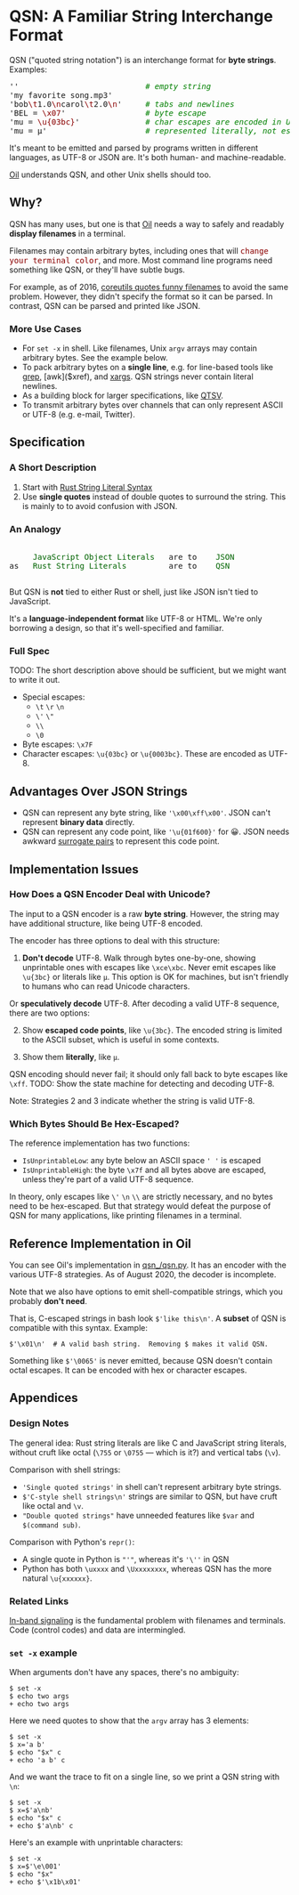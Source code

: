 QSN: A Familiar String Interchange Format
=========================================

<style>
.q {
  color: darkred;
}
.comment {
  color: green;
  font-style: italic;
}
.terminal {
  color: darkred;
  font-family: monospace;
}
.an {
  color: darkgreen;
}
</style>

QSN ("quoted string notation") is an interchange format for **byte strings**.
Examples:

<pre>
''                           <span class=comment># empty string</span>
'my favorite song.mp3'
'bob<span class=q>\t</span>1.0<span class=q>\n</span>carol<span class=q>\t</span>2.0<span class=q>\n</span>'     <span class=comment># tabs and newlines</span>
'BEL = <span class=q>\x07</span>'                 <span class=comment># byte escape</span>
'mu = <span class=q>\u{03bc}</span>'              <span class=comment># char escapes are encoded in UTF-8</span>
'mu = &#x03bc;'                     <span class=comment># represented literally, not escaped</span>
</pre>

It's meant to be emitted and parsed by programs written in different languages,
as UTF-8 or JSON are.  It's both human- and machine-readable.

[Oil](/) understands QSN, and other Unix shells should too.

<div id="toc">
</div>

## Why?

QSN has many uses, but one is that [Oil](//www.oilshell.org/) needs a way to
safely and readably **display filenames** in a terminal.

Filenames may contain arbitrary bytes, including ones that will <span
class=terminal>change your terminal color</span>, and more.  Most command line
programs need something like QSN, or they'll have subtle bugs.

For example, as of 2016, [coreutils quotes funny filenames][coreutils] to avoid
the same problem.  However, they didn't specify the format so it can be parsed.
In contrast, QSN can be parsed and printed like JSON.

[in-band]: https://en.wikipedia.org/wiki/In-band_signaling

<!--
The quoting only happens when `isatty()`, so it's not really meant
to be parsed.
-->

### More Use Cases

- For `set -x` in shell.  Like filenames, Unix `argv` arrays may contain
  arbitrary bytes.  See the example below.
- To pack arbitrary bytes on a **single line**, e.g. for line-based tools like
  [grep]($xref), [awk]($xref), and [xargs]($xref).  QSN strings never contain
  literal newlines.
- As a building block for larger specifications, like [QTSV](qtsv.html).
- To transmit arbitrary bytes over channels that can only represent ASCII or
  UTF-8 (e.g. e-mail, Twitter).

[surrogate pairs]: https://en.wikipedia.org/wiki/UTF-16#Code_points_from_U+010000_to_U+10FFFF



[coreutils]: https://www.gnu.org/software/coreutils/quotes.html

## Specification

### A Short Description

1. Start with [Rust String Literal Syntax](https://doc.rust-lang.org/reference/tokens.html#string-literals)
2. Use **single quotes** instead of double quotes to surround the string.  This
   is mainly to to avoid confusion with JSON.

### An Analogy

<pre>

     <span class=an>JavaScript Object Literals</span>   are to    <span class=an>JSON</span>
as   <span class=an>Rust String Literals</span>         are to    <span class=an>QSN</span>

</pre>

But QSN is **not** tied to either Rust or shell, just like JSON isn't tied to
JavaScript.

It's a **language-independent format** like UTF-8 or HTML.  We're only
borrowing a design, so that it's well-specified and familiar.

### Full Spec

TODO: The short description above should be sufficient, but we might want to
write it out.

- Special escapes:
  - `\t` `\r` `\n`
  - `\'` `\"`
  - `\\`
  - `\0`
- Byte escapes: `\x7F`
- Character escapes: `\u{03bc}` or `\u{0003bc}`.  These are encoded as UTF-8.

## Advantages Over JSON Strings

- QSN can represent any byte string, like `'\x00\xff\x00'`.  JSON can't
  represent **binary data** directly.
- QSN can represent any code point, like `'\u{01f600}'` for &#x01f600;.  JSON
  needs awkward [surrogate pairs][] to represent this code point.

## Implementation Issues

### How Does a QSN Encoder Deal with Unicode?

The input to a QSN encoder is a raw **byte string**.  However, the string may
have additional structure, like being UTF-8 encoded.

The encoder has three options to deal with this structure:

1. **Don't decode** UTF-8.  Walk through bytes one-by-one, showing unprintable
   ones with escapes like `\xce\xbc`.  Never emit escapes like `\u{3bc}` or
   literals like <code>&#x03bc;</code>.  This option is OK for machines, but
   isn't friendly to humans who can read Unicode characters.

Or **speculatively decode** UTF-8.  After decoding a valid UTF-8 sequence,
there are two options:

2. Show **escaped code points**, like `\u{3bc}`.  The encoded string is limited
   to the ASCII subset, which is useful in some contexts.

3. Show them **literally**, like <code>&#x03bc;</code>.

QSN encoding should never fail; it should only fall back to byte escapes like
`\xff`.  TODO: Show the state machine for detecting and decoding UTF-8.

Note: Strategies 2 and 3 indicate whether the string is valid UTF-8.

### Which Bytes Should Be Hex-Escaped?

The reference implementation has two functions:

- `IsUnprintableLow`: any byte below an ASCII space `' '` is escaped
- `IsUnprintableHigh`: the byte `\x7f` and all bytes above are escaped, unless
  they're part of a valid UTF-8 sequence.

In theory, only escapes like `\'` `\n` `\\` are strictly necessary, and no
bytes need to be hex-escaped.  But that strategy would defeat the purpose of
QSN for many applications, like printing filenames in a terminal.

## Reference Implementation in Oil

You can see Oil's implementation in [qsn_/qsn.py]($oil-src).  It has an encoder
with the various UTF-8 strategies.  As of August 2020, the decoder is
incomplete.

Note that we also have options to emit shell-compatible strings, which you
probably **don't need**.

That is, C-escaped strings in bash look `$'like this\n'`.  A **subset** of QSN
is compatible with this syntax.  Example:

    $'\x01\n'  # A valid bash string.  Removing $ makes it valid QSN.

Something like `$'\0065'` is never emitted, because QSN doesn't contain octal
escapes.  It can be encoded  with hex or character escapes.

## Appendices

### Design Notes

The general idea: Rust string literals are like C and JavaScript string
literals, without cruft like octal (`\755` or `\0755` &mdash; which is it?) and
vertical tabs (`\v`).

Comparison with shell strings:

- `'Single quoted strings'` in shell can't represent arbitrary byte strings.
- `$'C-style shell strings\n'` strings are similar to QSN, but have cruft like
  octal and `\v`.
- `"Double quoted strings"` have unneeded features like `$var` and `$(command
  sub)`.

Comparison with Python's `repr()`:

- A single quote in Python is `"'"`, whereas it's `'\''` in QSN
- Python has both `\uxxxx` and `\Uxxxxxxxx`, whereas QSN has the more natural
  `\u{xxxxxx}`.

### Related Links

[In-band signaling][in-band] is the fundamental problem with filenames and
terminals.  Code (control codes) and data are intermingled.

### `set -x` example

When arguments don't have any spaces, there's no ambiguity:

```
$ set -x
$ echo two args
+ echo two args
```

Here we need quotes to show that the `argv` array has 3 elements:

```
$ set -x
$ x='a b'
$ echo "$x" c
+ echo 'a b' c
```

And we want the trace to fit on a single line, so we print a QSN string with
`\n`:

```
$ set -x
$ x=$'a\nb'
$ echo "$x" c
+ echo $'a\nb' c
```

Here's an example with unprintable characters:

```
$ set -x
$ x=$'\e\001'
$ echo "$x"
+ echo $'\x1b\x01'
```

